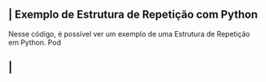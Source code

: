  ## | Exemplo de Estrutura de Repetição com Python 

   Nesse código, é possível ver um exemplo de uma Estrutura de Repetição em Python. Pod
 
 ## |
